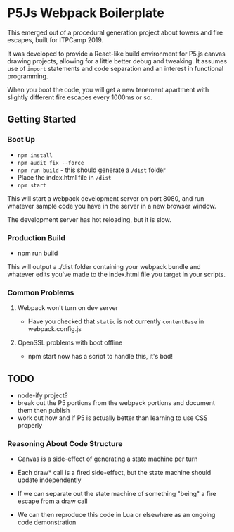 # P5Js Webpack Boilerplate

This emerged out of a procedural generation project about towers and fire escapes, built for ITPCamp 2019.

It was developed to provide a React-like build environment for P5.js canvas drawing projects, allowing for a little better debug and tweaking. It assumes use of `import` statements and code separation and an interest in functional programming. 

When you boot the code, you will get a new tenement apartment with slightly different fire escapes every 1000ms or so. 

## Getting Started

### Boot Up
* `npm install`
* `npm audit fix --force`
* `npm run build` - this should generate a `/dist` folder
* Place the index.html file in `/dist` 
* `npm start`


This will start a webpack development server on port 8080, and run whatever sample code you have in the server in a new browser window. 

The development server has hot reloading, but it is slow.

### Production Build
* npm run build

This will output a ./dist folder containing your webpack bundle and whatever edits you've made to the index.html file you target in your scripts.

### Common Problems

1. Webpack won't turn on dev server
    * Have you checked that `static` is not currently `contentBase` in webpack.config.js

2. OpenSSL problems with boot offline
    * npm start now has a script to handle this, it's bad!


## TODO
* node-ify project?
* break out the P5 portions from the webpack portions and document them then publish
* work out how and if P5 is actually better than learning to use CSS properly


### Reasoning About Code Structure

* Canvas is a side-effect of generating a state machine per turn
* Each draw* call is a fired side-effect, but the state machine should update independently

* If we can separate out the state machine of something "being" a fire escape from a draw call
* We can then reproduce this code in Lua or elsewhere as an ongoing code demonstration